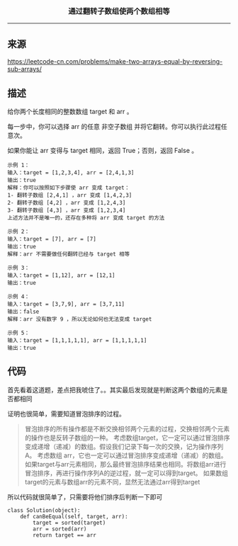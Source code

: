 ### <center>通过翻转子数组使两个数组相等
***
## 来源

https://leetcode-cn.com/problems/make-two-arrays-equal-by-reversing-sub-arrays/

## 描述

给你两个长度相同的整数数组 target 和 arr 。

每一步中，你可以选择 arr 的任意 非空子数组 并将它翻转。你可以执行此过程任意次。

如果你能让 arr 变得与 target 相同，返回 True；否则，返回 False 。

```
示例 1：
输入：target = [1,2,3,4], arr = [2,4,1,3]
输出：true
解释：你可以按照如下步骤使 arr 变成 target：
1- 翻转子数组 [2,4,1] ，arr 变成 [1,4,2,3]
2- 翻转子数组 [4,2] ，arr 变成 [1,2,4,3]
3- 翻转子数组 [4,3] ，arr 变成 [1,2,3,4]
上述方法并不是唯一的，还存在多种将 arr 变成 target 的方法

示例 2：
输入：target = [7], arr = [7]
输出：true
解释：arr 不需要做任何翻转已经与 target 相等

示例 3：
输入：target = [1,12], arr = [12,1]
输出：true

示例 4：
输入：target = [3,7,9], arr = [3,7,11]
输出：false
解释：arr 没有数字 9 ，所以无论如何也无法变成 target

示例 5：
输入：target = [1,1,1,1,1], arr = [1,1,1,1,1]
输出：true
```

## 代码

首先看着这道题，差点把我唬住了。。其实最后发现就是判断这两个数组的元素是否都相同

证明也很简单，需要知道冒泡排序的过程。

>冒泡排序的所有操作都是不断交换相邻两个元素的过程，交换相邻两个元素的操作也是反转子数组的一种。
>考虑数组target，它一定可以通过冒泡排序变成递增（递减）的数组。假设我们记录下每一次的交换，记为操作序列A。
>考虑数组 arr，它也一定可以通过冒泡排序变成递增（递减）的数组。
>如果target与arr元素相同，那么最终冒泡排序结果也相同。将数组arr进行冒泡排序，再进行操作序列A的逆过程，就一定可以得到target。
>如果数组target的元素与数组arr的元素不同，显然无法通过arr得到target

所以代码就很简单了，只需要将他们排序后判断一下即可

```
class Solution(object):
    def canBeEqual(self, target, arr):
        target = sorted(target)
        arr = sorted(arr)
        return target == arr
```


